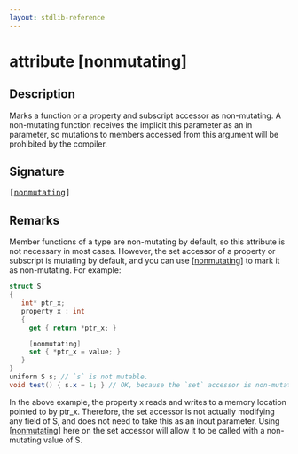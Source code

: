 ```yaml
---
layout: stdlib-reference
---
```


# attribute [nonmutating]

## Description

Marks a function or a property and subscript accessor as non-mutating. A non-mutating function receives the implicit <span class='code'>this</span> parameter
as an <span class='code'><span class="code_keyword">in</span></span> parameter, so mutations to members accessed from <span class='code'>this</span> argument will be prohibited by the compiler.

## Signature

<pre>
[<a href="/stdlib-reference/attributes/nonmutating">nonmutating</a>]
</pre>

## Remarks


Member functions of a type are non-mutating by default, so this attribute is not necessary in most cases.
However, the <span class='code'><span class="code_keyword">set</span></span> accessor of a property or subscript is mutating by default, and you can use <span class='code'>[<a href="/stdlib-reference/attributes/nonmutating">nonmutating</a>]</span> to mark it as non-mutating.
For example:
```csharp
struct S
{
   int* ptr_x;
   property x : int
   {
     get { return *ptr_x; }

     [nonmutating]
     set { *ptr_x = value; }
   }
}
uniform S s; // `s` is not mutable.
void test() { s.x = 1; } // OK, because the `set` accessor is non-mutating.
```
In the above example, the property <span class='code'>x</span> reads and writes to a memory location pointed to by <span class='code'>ptr_x</span>. Therefore, the <span class='code'><span class="code_keyword">set</span></span> accessor is not actually
modifying any field of <span class='code'>S</span>, and does not need to take <span class='code'>this</span> as an <span class='code'><span class="code_keyword">inout</span></span> parameter. Using <span class='code'>[<a href="/stdlib-reference/attributes/nonmutating">nonmutating</a>]</span> here on the set accessor will allow
it to be called with a non-mutating value of <span class='code'>S</span>.


